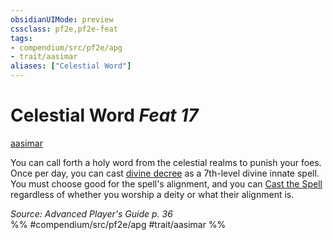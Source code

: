 ```yaml
---
obsidianUIMode: preview
cssclass: pf2e,pf2e-feat
tags:
- compendium/src/pf2e/apg
- trait/aasimar
aliases: ["Celestial Word"]
---
```

# Celestial Word  *Feat 17*  
[aasimar](../../rules/traits/aasimar-apg.md)  


You can call forth a holy word from the celestial realms to punish your foes. Once per day, you can cast [divine decree](../spells/divine-decree.md) as a 7th-level divine innate spell. You must choose good for the spell's alignment, and you can [Cast the Spell](../../rules/actions/cast-a-spell.md) regardless of whether you worship a deity or what their alignment is.

*Source: Advanced Player's Guide p. 36*  
%% #compendium/src/pf2e/apg #trait/aasimar %%